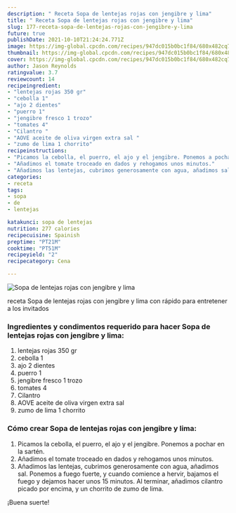 ```yaml
---
description: " Receta Sopa de lentejas rojas con jengibre y lima"
title: " Receta Sopa de lentejas rojas con jengibre y lima"
slug: 177-receta-sopa-de-lentejas-rojas-con-jengibre-y-lima
future: true
publishDate: 2021-10-10T21:24:24.771Z
image: https://img-global.cpcdn.com/recipes/947dc015b0bc1f84/680x482cq70/sopa-de-lentejas-rojas-con-jengibre-y-lima-foto-principal.jpg
thumbnail: https://img-global.cpcdn.com/recipes/947dc015b0bc1f84/680x482cq70/sopa-de-lentejas-rojas-con-jengibre-y-lima-foto-principal.jpg
cover: https://img-global.cpcdn.com/recipes/947dc015b0bc1f84/680x482cq70/sopa-de-lentejas-rojas-con-jengibre-y-lima-foto-principal.jpg
author: Jason Reynolds
ratingvalue: 3.7
reviewcount: 14
recipeingredient:
- "lentejas rojas 350 gr"
- "cebolla 1"
- "ajo 2 dientes"
- "puerro 1"
- "jengibre fresco 1 trozo"
- "tomates 4"
- "Cilantro "
- "AOVE aceite de oliva virgen extra sal "
- "zumo de lima 1 chorrito"
recipeinstructions:
- "Picamos la cebolla, el puerro, el ajo y el jengibre. Ponemos a pochar en la sartén."
- "Añadimos el tomate troceado en dados y rehogamos unos minutos."
- "Añadimos las lentejas, cubrimos generosamente con agua, añadimos sal. Ponemos a fuego fuerte, y cuando comience a hervir, bajamos el fuego y dejamos hacer unos 15 minutos. Al terminar, añadimos cilantro picado por encima, y un chorrito de zumo de lima."
categories:
- receta
tags:
- sopa
- de
- lentejas

katakunci: sopa de lentejas 
nutrition: 277 calories
recipecuisine: Spainish
preptime: "PT21M"
cooktime: "PT51M"
recipeyield: "2"
recipecategory: Cena

---
```



![Sopa de lentejas rojas con jengibre y lima](https://img-global.cpcdn.com/recipes/947dc015b0bc1f84/680x482cq70/sopa-de-lentejas-rojas-con-jengibre-y-lima-foto-principal.jpg)

receta Sopa de lentejas rojas con jengibre y lima con rápido para entretener a los invitados

<!--inarticleads1-->

### Ingredientes y condimentos requerido para hacer Sopa de lentejas rojas con jengibre y lima:

1. lentejas rojas 350 gr
1. cebolla 1
1. ajo 2 dientes
1. puerro 1
1. jengibre fresco 1 trozo
1. tomates 4
1. Cilantro 
1. AOVE aceite de oliva virgen extra sal 
1. zumo de lima 1 chorrito



<!--inarticleads2-->

### Cómo crear Sopa de lentejas rojas con jengibre y lima:

1. Picamos la cebolla, el puerro, el ajo y el jengibre. Ponemos a pochar en la sartén.
1. Añadimos el tomate troceado en dados y rehogamos unos minutos.
1. Añadimos las lentejas, cubrimos generosamente con agua, añadimos sal. Ponemos a fuego fuerte, y cuando comience a hervir, bajamos el fuego y dejamos hacer unos 15 minutos. Al terminar, añadimos cilantro picado por encima, y un chorrito de zumo de lima.



¡Buena suerte!

